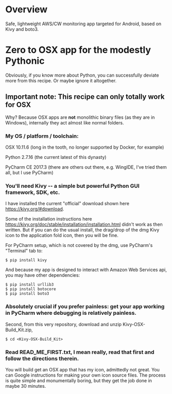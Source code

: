 # Overview
Safe, lightweight AWS/CW monitoring app targeted for Android, based on Kivy and boto3.

# Zero to OSX app for the modestly Pythonic
Obviously, if you know more about Python, you can successfully deviate more from this recipe. Or maybe ignore it altogether.

## Important note: This recipe can only totally work for OSX ##
Why? Because OSX apps are **not** monolithic binary files (as they are in Windows), internally they act almost like normal folders.

### My OS / platform / toolchain: ###
OSX 10.11.6 (long in the tooth, no longer supported by Docker, for example)

Python 2.7.16 (the current latest of this dynasty)

PyCharm CE 2017.3 (there are others out there, e.g. WingIDE, I've tried them all, but I use PyCharm)

### You'll need Kivy -- a simple but powerful Python GUI framework, SDK, etc. ###
I have installed the current "official" download shown here https://kivy.org/#download.

Some of the installation instructions here https://kivy.org/doc/stable/installation/installation.html didn't work as then written. But if you can do the usual install, the drag/drop of the dmg Kivy icon to the application fold icon, then you will be fine.

For PyCharm setup, which is not covered by the dmg, use PyCharm's "Terminal" tab to:
```
$ pip install kivy
```

And because my app is designed to interact with Amazon Web Services api, you may have other dependencies:
```
$ pip install urllib3
$ pip install botocore
$ pip install boto3
```

### Absolutely crucial if you prefer painless: get your app working in PyCharm where debugging is relatively painless. ###

Second, from this very repository, download and unzip Kivy-OSX-Build_Kit.zip, 
```
$ cd <Kivy-OSX-Build_Kit>
```

### Read READ_ME_FIRST.txt, I mean really, read that first and follow the directions therein.
You will build get an OSX app that has my icon, admittedly not great. You can Google instructions for making your own icon source files. The process is quite simple and monumentally boring, but they get the job done in maybe 30 minutes.

